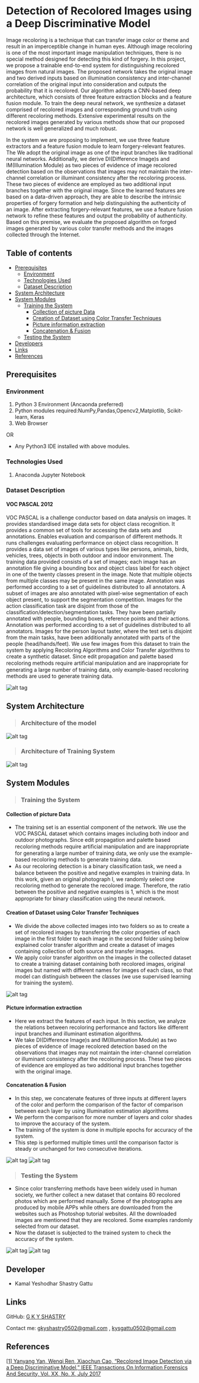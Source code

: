 # Detection of Recolored Images using a Deep Discriminative Model

  Image recoloring is a technique that can transfer image color or theme and result in an imperceptible change in human eyes. Although image recoloring is one of the most important image manipulation techniques, there is no special method designed for detecting this kind of forgery. In this project, we propose a trainable end-to-end system for distinguishing recolored images from natural images. The proposed network takes the original image and two derived inputs based on illumination consistency and inter-channel correlation of the original input into consideration and outputs the probability that it is recolored. Our algorithm adopts a CNN-based deep architecture, which consists of three feature extraction blocks and a feature fusion module. To train the deep neural network, we synthesize a dataset comprised of recolored images and corresponding ground truth using different recoloring methods. Extensive experimental results on the recolored images generated by various methods show that our proposed network is well generalized and much robust.


  In the system we are proposing to implement, we use three feature extractors and a feature fusion module to learn forgery-relevant features. The We adopt the original image as one of the input branches like traditional neural networks. Additionally, we derive DI(Difference Image)s and IM(Illumination Module) as two pieces of evidence of image recolored detection based on the observations that images may not maintain the inter-channel correlation or illuminant consistency after the recoloring process. These two pieces of evidence are employed as two additional input branches together with the original image. Since the learned features are based on a data-driven approach, they are able to describe the intrinsic properties of forgery formation and help distinguishing the authenticity of an image. After extracting forgery-relevant features, we use a feature fusion network to refine these features and output the probability of authenticity. Based on this premise, we evaluate the proposed algorithm on forged images generated by various color transfer methods and the images collected through the Internet.
  
## Table of contents

- [Prerequisites](#prerequisites)
    - [Environment](#environment)
    - [Technologies Used](#technologies-used)
    - [Dataset Description](#dataset-description)
- [System Architecture](#architecture) 
- [System Modules](#modules)
    - [Training the System](#training)
        - [Collection of picture Data](#data-collection)
        - [Creation of Dataset using Color Transfer Techniques](#dataset-preparation)
        - [Picture information extraction](#extraction)
        - [Concatenation & Fusion](#confus)
    - [Testing the System](#testing)
- [Developers](#developers)
- [Links](#links)
- [References](#references)
    
    

## Prerequisites <a name='prerequisites'></a>

### Environment <a name='environment'></a>

1. Python 3 Environment (Ancaonda preferred)
2. Python modules required:NumPy,Pandas,Opencv2,Matplotlib, Scikit-learn, Keras
3. Web Browser

OR
- Any Python3 IDE installed with above modules.


### Technologies Used <a name='technologies-used'></a>

1. Anaconda Jupyter Notebook

### Dataset Description <a name='dataset-description'></a>

#### VOC PASCAL 2012
	
  VOC PASCAL is a challenge conductor based on data analysis on images. It provides standardised image data sets for object class recognition. It provides a common set of tools for accessing the data sets and annotations. Enables evaluation and comparison of different methods. It runs challenges evaluating performance on object class recognition. It provides a data set of images of various types like persons, animals, birds, vehicles, trees, objects in both outdoor and indoor environment.
	The training data provided consists of a set of images; each image has an annotation file giving a bounding box and object class label for each object in one of the twenty classes present in the image. Note that multiple objects from multiple classes may be present in the same image. Annotation was performed according to a set of guidelines distributed to all annotators. A subset of images are also annotated with pixel-wise segmentation of each object present, to support the segmentation competition. Images for the action classification task are disjoint from those of the classification/detection/segmentation tasks. They have been partially annotated with people, bounding boxes, reference points and their actions. Annotation was performed according to a set of guidelines distributed to all annotators. Images for the person layout taster, where the test set is disjoint from the main tasks, have been additionally annotated with parts of the people (head/hands/feet).
  We use few images from this dataset to train the system by applying Recoloring Algorithms and Color Transfer algorithms to create a synthetic dataset. Since edit propagation and palette based recoloring methods require artiﬁcial manipulation and are inappropriate for generating a large number of training data, only example-based recoloring methods are used to generate training data.

![alt tag](https://github.com/kysgattu/Recolored-Image-Detection/blob/master/Project-Screenshots/Dataset%20Sample.png)


## System Architecture <a name='architecture'></a>
> ### Architecture of the model

![alt tag](https://github.com/kysgattu/Recolored-Image-Detection/blob/master/Project-Screenshots/Model%20Architecture.jpg)

> ### Architecture of Training System
![alt tag](https://github.com/kysgattu/Recolored-Image-Detection/blob/master/Project-Screenshots/Network%20Architecture.jpg)

## System Modules <a name='modules'></a>

> ### Training the System <a name='training'></a>

#### Collection of picture Data <a name='data-collection'></a>
- The training set is an essential component of the network. We use the VOC PASCAL  dataset which contains  images including both indoor and outdoor photographs. Since edit propagation and palette based recoloring methods require artiﬁcial manipulation and are inappropriate for generating a large number of training data, we only use the example-based recoloring methods to generate training data.
- As our recoloring detection is a binary classiﬁcation task, we need a balance between the positive and negative examples in training data. In this work, given an original photograph I, we randomly select one recoloring method to generate the recolored image. Therefore, the ratio between the positive and negative examples is 1, which is the most appropriate for binary classiﬁcation using the neural network.


#### Creation of Dataset using Color Transfer Techniques <a name='dataset-preparation'></a>
- We divide the above collected images into two folders so as to create a set of recolored images by transferring the color properties of each image in the first folder to each image in the second folder using below explained color transfer algorithm and create a dataset of images containing collection of both source and transfer images. 
- We apply  color transfer algorithm on the images in the collected dataset to create a training dataset containing both recolored images, original images but named with different names for images of each class, so that model can distinguish between the classes (we use supervised learning for training the system).

![alt tag](https://github.com/kysgattu/Recolored-Image-Detection/blob/master/Project-Screenshots/Color%20Transfer%20Sample.jpg)

#### Picture information extraction <a name='extraction'></a>
- Here we extract the features of each input. In this section, we analyze the relations between recoloring performance and factors like different input branches and illuminant estimation algorithms.
- We take DI(Difference Image)s and IM(Illumination Module) as two pieces of evidence of image recolored detection based on the observations that images may not maintain the inter-channel correlation or illuminant consistency after the recoloring process. These two pieces of evidence are employed as two additional input branches together with the original image.


#### Concatenation & Fusion <a name='confus'></a>

- In this step, we concatenate features of three inputs at different layers of the color and perform the comparison of the factor of comparison between each layer by using Illumination estimation algorithms
- We perform the comparison for more number of layers and color shades to improve the accuracy of the system.
- The training of the system is done in multiple epochs for accuracy of the system.
- This step is performed multiple times until the comparison factor is steady or unchanged for two consecutive iterations.

![alt tag](https://github.com/kysgattu/Recolored-Image-Detection/blob/master/Project-Screenshots/Epoch%20Graph.png)
![alt tag](https://github.com/kysgattu/Recolored-Image-Detection/blob/master/Project-Screenshots/Model%20Fitting.jpg)

> ### Testing the System <a name='testing'></a>

- Since color transferring methods have been widely used in human society, we further collect a new dataset that contains 80 recolored photos which are performed manually. Some of the photographs are produced by mobile APPs while others are downloaded from the websites such as Photoshop tutorial websites. All the downloaded images are mentioned that they are recolored. Some examples randomly selected from our dataset.
- Now the dataset is subjected to the trained system to check the accuracy of the system.

![alt tag](https://github.com/kysgattu/Recolored-Image-Detection/blob/master/Project-Screenshots/Test%20Result%20Pictorial.jpg)
![alt tag](https://github.com/kysgattu/Recolored-Image-Detection/blob/master/Project-Screenshots/Test%20Result%20Tabular.png)

## Developer <a name='developers'></a>
* Kamal Yeshodhar Shastry Gattu

## Links <a name='links'></a>

GitHub:     [G K Y SHASTRY](https://github.com/kysgattu)

Contact me:     <gkyshastry0502@gmail.com> , <kysgattu0502@gmail.com>

## References <a name='references'></a>
[[1] Yanyang Yan, Wenqi Ren, Xiaochun Cao, “Recolored Image Detection via a Deep Discriminative Model,” IEEE Transactions On Information Forensics And Security, Vol. XX, No. X, July 2017
](https://ieeexplore.ieee.org/document/8355817)
